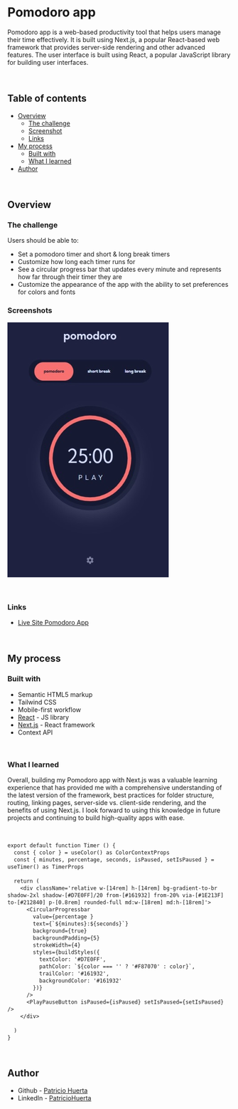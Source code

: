 # Pomodoro app 

Pomodoro app is a web-based productivity tool that helps users manage their time effectively. It is built using Next.js, a popular React-based web framework that provides server-side rendering and other advanced features. The user interface is built using React, a popular JavaScript library for building user interfaces.

<br/>

## Table of contents

- [Overview](#overview)
  - [The challenge](#the-challenge)
  - [Screenshot](#screenshot)
  - [Links](#links)
- [My process](#my-process)
  - [Built with](#built-with)
  - [What I learned](#what-i-learned)
- [Author](#author)

<br/>

## Overview

### The challenge

Users should be able to:

- Set a pomodoro timer and short & long break timers
- Customize how long each timer runs for
- See a circular progress bar that updates every minute and represents how far through their timer they are
- Customize the appearance of the app with the ability to set preferences for colors and fonts

### Screenshots

![App Screenshot](/ScreenshotOne.jpg)

<br/>

### Links

-  [Live Site Pomodoro App](https://pomodoro-app-lilac.vercel.app/)

<br/>

## My process

### Built with

- Semantic HTML5 markup
- Tailwind CSS
- Mobile-first workflow
- [React](https://reactjs.org/) - JS library
- [Next.js](https://nextjs.org/) - React framework
- Context API

<br/>

### What I learned

Overall, building my Pomodoro app with Next.js was a valuable learning experience that has provided me with a comprehensive understanding of the latest version of the framework, best practices for folder structure, routing, linking pages, server-side vs. client-side rendering, and the benefits of using Next.js. I look forward to using this knowledge in future projects and continuing to build high-quality apps with ease.

<br/>

```tsx
export default function Timer () {
  const { color } = useColor() as ColorContextProps
  const { minutes, percentage, seconds, isPaused, setIsPaused } = useTimer() as TimerProps

  return (
    <div className='relative w-[14rem] h-[14rem] bg-gradient-to-br shadow-2xl shadow-[#D7E0FF]/20 from-[#161932] from-20% via-[#1E213F] to-[#212840] p-[0.8rem] rounded-full md:w-[18rem] md:h-[18rem]'>
      <CircularProgressbar
        value={percentage }
        text={`${minutes}:${seconds}`}
        background={true}
        backgroundPadding={5}
        strokeWidth={4}
        styles={buildStyles({
          textColor: '#D7E0FF',
          pathColor: `${color === '' ? '#F87070' : color}`,
          trailColor: '#161932',
          backgroundColor: '#161932'
        })}
      />
      <PlayPauseButton isPaused={isPaused} setIsPaused={setIsPaused} />
    </div>

  )
}
```
<br/>

## Author

- Github - [Patricio Huerta](https://github.com/HpatricioH)
- LinkedIn - [PatricioHuerta](https://www.linkedin.com/in/patricio-huerta)



